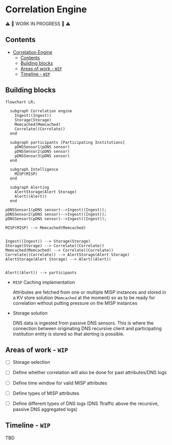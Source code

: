 # Correlation Engine

:warning: :construction: WORK IN PROGRESS :construction: :warning:

## Contents

<!-- @import "[TOC]" {cmd="toc" depthFrom=1 depthTo=6 orderedList=false} -->

<!-- code_chunk_output -->

- [Correlation Engine](#correlation-engine)
  - [Contents](#contents)
  - [Building blocks](#building-blocks)
  - [Areas of work - `WIP`](#areas-of-work-wip)
  - [Timeline - `WIP`](#timeline-wip)

<!-- /code_chunk_output -->


## Building blocks

```mermaid
flowchart LR;

  subgraph Correlation engine
    Ingest((Ingest))
    Storage(Storage)
    Memcached(Memcached)
    Correlate((Correlate))    
  end

  subgraph participants [Participating Institutions]
    pDNSSensor1(pDNS sensor)
    pDNSSensor2(pDNS sensor)
    pDNSSensor3(pDNS sensor)
  end

  subgraph Intelligence
    MISP(MISP) 
  end

  subgraph Alerting
    AlertStorage(Alert Storage)
    Alert((Alert))
  end

pDNSSensor1(pDNS sensor)-->Ingest((Ingest));
pDNSSensor2(pDNS sensor)-->Ingest((Ingest));
pDNSSensor3(pDNS sensor)-->Ingest((Ingest));

MISP(MISP) --> Memcached(Memcached)


Ingest((Ingest)) --> Storage(Storage) 
Storage(Storage) --> Correlate((Correlate))
Memcached(Memcached) --> Correlate((Correlate))
Correlate((Correlate)) --> AlertStorage(Alert Storage)
AlertStorage(Alert Storage) --> Alert((Alert))


Alert((Alert)) --> participants
```

* `MISP` Caching implementation

    Attributes are fetched from one or multiple MISP instances and stored in a KV store solution (`Memcached` at the moment) so as to be ready for correlation without putting pressure on the MISP instances

* Storage solution

    DNS data is ingested from passive DNS sensors. This is where the connection between originating DNS recursive client and participating institution entity is stored so that alerting is possible.

## Areas of work - `WIP`

- [ ] Storage selection
- [ ] Define whether correlation will also be done for past attributes/DNS logs
- [ ] Define time window for valid MISP attributes
- [ ] Define types of MISP attributes
- [ ] Define different types of DNS logs (DNS Ttraffic above the recursive, passive DNS aggregated logs)


## Timeline - `WIP`

TBD
